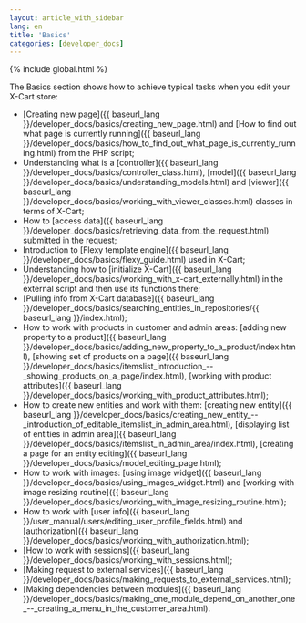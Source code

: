 ```yaml
---
layout: article_with_sidebar
lang: en
title: 'Basics'
categories: [developer_docs]
---
```


{% include global.html %}

The Basics section shows how to achieve typical tasks when you edit your X-Cart store:

*   [Creating new page]({{ baseurl_lang }}/developer_docs/basics/creating_new_page.html) and [How to find out what page is currently running]({{ baseurl_lang }}/developer_docs/basics/how_to_find_out_what_page_is_currently_running.html) from the PHP script;
*   Understanding what is a [controller]({{ baseurl_lang }}/developer_docs/basics/controller_class.html), [model]({{ baseurl_lang }}/developer_docs/basics/understanding_models.html) and [viewer]({{ baseurl_lang }}/developer_docs/basics/working_with_viewer_classes.html) classes in terms of X-Cart;
*   How to [access data]({{ baseurl_lang }}/developer_docs/basics/retrieving_data_from_the_request.html) submitted in the request;
*   Introduction to [Flexy template engine]({{ baseurl_lang }}/developer_docs/basics/flexy_guide.html) used in X-Cart;
*   Understanding how to [initialize X-Cart]({{ baseurl_lang }}/developer_docs/basics/working_with_x-cart_externally.html) in the external script and then use its functions there;
*   [Pulling info from X-Cart database]({{ baseurl_lang }}/developer_docs/basics/searching_entities_in_repositories/{{ baseurl_lang }}/index.html);
*   How to work with products in customer and admin areas: [adding new property to a product]({{ baseurl_lang }}/developer_docs/basics/adding_new_property_to_a_product/index.html), [showing set of products on a page]({{ baseurl_lang }}/developer_docs/basics/itemslist_introduction_--_showing_products_on_a_page/index.html), [working with product attributes]({{ baseurl_lang }}/developer_docs/basics/working_with_product_attributes.html);
*   How to create new entities and work with them: [creating new entity]({{ baseurl_lang }}/developer_docs/basics/creating_new_entity_--_introduction_of_editable_itemslist_in_admin_area.html), [displaying list of entities in admin area]({{ baseurl_lang }}/developer_docs/basics/itemslist_in_admin_area/index.html), [creating a page for an entity editing]({{ baseurl_lang }}/developer_docs/basics/model_editing_page.html);
*   How to work with images: [using image widget]({{ baseurl_lang }}/developer_docs/basics/using_images_widget.html) and [working with image resizing routine]({{ baseurl_lang }}/developer_docs/basics/working_with_image_resizing_routine.html);
*   How to work with [user info]({{ baseurl_lang }}/user_manual/users/editing_user_profile_fields.html) and [authorization]({{ baseurl_lang }}/developer_docs/basics/working_with_authorization.html);
*   [How to work with sessions]({{ baseurl_lang }}/developer_docs/basics/working_with_sessions.html);
*   [Making request to external services]({{ baseurl_lang }}/developer_docs/basics/making_requests_to_external_services.html);
*   [Making dependencies between modules]({{ baseurl_lang }}/developer_docs/basics/making_one_module_depend_on_another_one_--_creating_a_menu_in_the_customer_area.html).